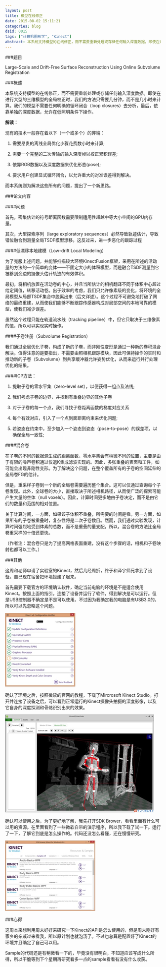 ```yaml
---
layout: post
title: 模型在线修正
date: 2015-08-02 15:11:21
categories: blog
dsid: 0015
tags: ["计算机图形学", "Kinect"]
abstract: 本系统支持模型的在线修正，而不需要重新处理或存储任何输入深度数据。即使在进行大型的三维模型的全局校正时，我们的方法只需要几分钟，而不是几小时来计算。我们的模型不需要任何明确的循环闭合（loop closures）去分析，最后，依靠单独的深度数据，允许在低照明条件下操作。
---
```


###题目

Large-Scale and Drift-Free Surface Reconstruction Using Online Subvolume Registration

###概述

本系统支持模型的在线修正，而不需要重新处理或存储任何输入深度数据。即使在进行大型的三维模型的全局校正时，我们的方法只需要几分钟，而不是几小时来计算。我们的模型不需要任何明确的循环闭合（loop closures）去分析，最后，依靠单独的深度数据，允许在低照明条件下操作。

**解读：**

现有的技术一般存在着以下（一个或多个）的弊端：

1. 需要昂贵的离线全局优化步骤花费数小时来计算;

2. 需要一个完整的二次传输的输入深度帧以校正累积误差;

3. 依靠RGB数据以及深度数据来优化形态(pose);

4. 要求用户创建显式循环闭合，以允许重大的对准误差得到解决。

而本系统则为解决这些所有的问题，提出了一个新思路。

###论文内容

####问题

首先，密集估计的符号距离函数需要限制适用性超越中等大小空间的GPU内存量。

其次，大型探索序列（large exploratory sequences）必然导致轨迹估计，导致错位融合到测量全局TSDF模型漂移。这反过来，进一步恶化的跟踪过程

####低漂移本地建模（Low-drift Local Modeling）

为了克服上述问题，并能够扫描较大环境KinectFusion框架，采用在所述的活动量的方法的一个简单的变体——不固定大小的体积模型，而是融合TSDF测量到它被移到旁边的摄像头估计轨迹的有效体积。

最初，将相机放置在活动卷的中心，并且当所估计的相机翻译不同于体积中心超过给定阈值，转移活动卷。出于效率的考虑，我们只允许像素级的变化，将环境的全局模型从局部TSDF集合中脱离出来（后文详述）。这个过程不可避免地打破了网络的最终重建，从而使我们能够不断跟踪传感器构成对局部空间的本地可靠的模型，使我们减少误差。

虽然这个过程只能在轨道流水线（tracking pipeline）中，但它只取决于三维像素的值，所以可以实现实时操作。

####子卷注册（Subvolume Registration）

我们通过全局优化子卷，构成了新的子卷，而非刚性变形是通过一种新的卷积混合解决。值得注意的是要指出，不需要由照相机跟踪模块，因此可保持操作的实时和推动新的子卷（Subvolume）到共享缓冲器允许姿势优化，从而来运行并行处理优化的结果。

####ICP方法：

1. 提取子卷的零水平集（zero-level set），以便获得一组点及法线;

2. 我们考虑子卷的边界，并找到有重叠边界的其他子卷

3. 对于子卷的每一个点，我们寻找子卷距离函数的梯度对应关系

4. 每个有效对应，引入了一个点到面距离约束来优化问题;

5. 若姿态在约束中，至少加入一个姿态到姿态（pose-to-pose）的误差项，以确保全局一致性;

####混合卷

在子卷的不同的数据源生成的距离函数，零水平集会有稍微不同的位置，主要是由于有限的噪声卷积通过仅退K集成滤波实现的。因此，多张重叠的表面和工件，如可能会出现非刚性变形。为了解决这个问题，在整个覆盖所有的子卷的空间延伸的全局卷FG的估计。

但是，重采样子卷到一个新的全局卷需要遍历整个集合。这可以仅通过查询每个子卷发现。此外，全球卷的大小，直接取决于所述相机路径，从而使广泛的探索可能产生大量的空体（null voxels）。因此，计算时间更多地由子卷决定，而不是由它们的数量和范围的相对位置。

关于计算时间，一方面，如果该子体积不重叠，所需要的时间是零。另一方面，如果所有的子卷被重叠时，复杂性将是二次子卷数目。然而，我们通过实验发现，计算时间强烈地受到体素的总数，而不是重叠的量支配，所以，混合卷的方法比全局卷重采样的十倍还更快。

（作者注：混合卷只是为了提高网格表面重建，没有这个步骤的话，相机和子卷映射也都可以工作。）

###其他

这周和老师申请了实验室的Kinect，然后几经周折，终于和泽宇师兄拿到了设备。自己现在宿舍把环境搭建了起来。

首先需要下载官方的环境确认软件，确定当前电脑的环境是不是适合使用Kinect。按照上面的指引，连接了设备并运行了软件，得到解决是可以运行。但是USB控制器不确定是不是可以使用。不过因为我确定我的电脑是有USB3.0的，所以可以先忽略这个问题。

![week3-1](/photo/week3/pic1.jpg)

确认了环境之后，按照微软的官网的教程，下载了Mircrosoft Kinect Studio。打开并连接了设备之后，可以看到正常运行的Kinect摄像头拍摄的深度影像，以及它自身的深度探测和骨骼识别出来的效果。

![week3-2](/photo/week3/pic2.jpg)

确认可以使用之后，为了更好地了解，我先打开SDK Brower，看看里面有什么可以用的资源。在里面看到了一些微软自带的演示程序，所以我下载了试一下。运行了一下，了解它到底是怎么操作的。代码还没怎么看懂，还在慢慢研究。

![week3-3](/photo/week3/pic3.jpg)

###心得

这周本来想利用周末好好来研究一下Kinect的API是怎么使用的，但是周末刚好有家乡的亲戚过来看我，所以原计划也就泡汤了。不过也总算是配置好了Kinect的环境并且确定了自己可以用。

Sample的代码还是有稍微看一下的，毕竟没有很明白，不知道应该写成什么所得，所以干脆等到下个星期再研究看多一点的sample看看有没有什么收获。
